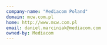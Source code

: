 ```yaml
---
company-name: "Mediacom Poland"
domain: mcw.com.pl
home: http://www.mcw.com.pl
email: daniel.marciniak@mediacom.com
owned-by: Mediacom
---
```




